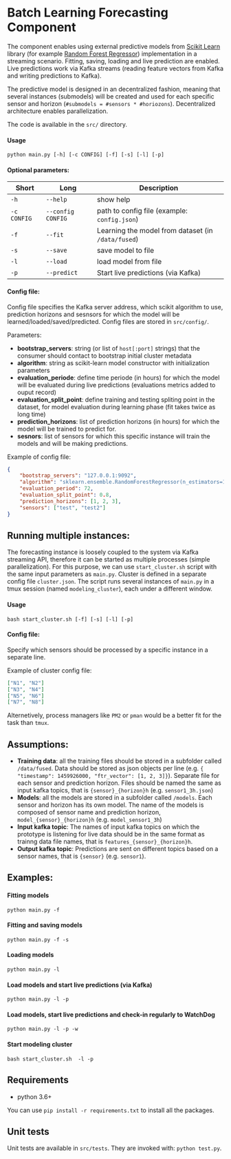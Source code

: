 # Batch Learning Forecasting Component

The component enables using external predictive models from  [Scikit Learn](http://scikit-learn.org/stable/index.html) library (for example [Random Forest Regressor](http://scikit-learn.org/stable/modules/generated/sklearn.ensemble.RandomForestRegressor.html)) implementation in a streaming scenario. Fitting, saving, loading and live prediction are enabled. Live predictions work via Kafka streams (reading feature vectors from Kafka and writing predictions to Kafka).

The predictive model is designed in an decentralized fashion, meaning that several instances (submodels) will be created and used for each specific sensor and horizon (`#submodels = #sensors * #horiozons`). Decentralized architecture enables parallelization.

The code is available in the `src/` directory.

#### Usage
```python main.py [-h] [-c CONFIG] [-f] [-s] [-l] [-p]```

#### Optional parameters:
| Short   |      Long     |  Description |
|----------|-------------|------|
| `-h` | `--help` | show help |
| `-c CONFIG` | `--config CONFIG` | path to config file (example: `config.json`) |
| `-f` | `--fit` | Learning the model from dataset (in `/data/fused`)|
| `-s` | `--save` | save model to file |
| `-l` | `--load` | load model from file |
| `-p` | `--predict` | Start live predictions (via Kafka) |

#### Config file:
Config file specifies the Kafka server address, which scikit algorithm to use, prediction horizons and sesnsors for which the model will be learned/loaded/saved/predicted. Config files are stored in `src/config/`.

Parameters:
- **bootstrap_servers**: string (or list of `host[:port]` strings) that the consumer should contact to bootstrap initial cluster metadata
- **algorithm**: string as scikit-learn model constructor with initialization parameters
- **evaluation_periode**: define time periode (in hours) for which the model will be evaluated during live predictions (evaluations metrics added to ouput record)
- **evaluation_split_point**: define training and testing spliting point in the dataset, for model evaluation during learning phase (fit takes twice as long time)
- **prediction_horizons**: list of prediction horizons (in hours) for which the model will be trained to predict for.
- **sesnors**: list of sensors for which this specific instance will train the models and will be making predictions.

Example of config file:
```json
{
    "bootstrap_servers": "127.0.0.1:9092",
    "algorithm": "sklearn.ensemble.RandomForestRegressor(n_estimators=100, n_jobs=16)",
    "evaluation_period": 72,
    "evaluation_split_point": 0.8,
    "prediction_horizons": [1, 2, 3],
    "sensors": ["test", "test2"]
}
```

## Running multiple instances:
The forecasting instance is loosely coupled to the system via Kafka streaming API, therefore it can be started as multiple processes (simple parallelization). For this purpose, we can use `start_cluster.sh` script with the same input parameters as `main.py`. Cluster is defined in a separate config file `cluster.json`. The script runs several instances of `main.py` in a tmux session (named `modeling_cluster`), each under a different window.

#### Usage
```bash start_cluster.sh [-f] [-s] [-l] [-p]```

#### Config file:
Specify which sensors should be processed by a specific instance in a separate line.

Example of cluster config file:
```json
["N1", "N2"]
["N3", "N4"]
["N5", "N6"]
["N7", "N8"]
```

Alternetively, process managers like `PM2` or `pman` would be a better fit for the task than `tmux`.

## Assumptions:
- **Training data**: all the training files should be stored in a subfolder called `/data/fused`. Data should be stored as json objects per line (e.g. `{ "timestamp": 1459926000, "ftr_vector": [1, 2, 3]}`). Separate file for each sensor and prediction horizon. Files should be named the same as input kafka topics, that is `{sensor}_{horizon}h` (e.g. `sensor1_3h.json`)
- **Models**: all the models are stored in a subfolder called `/models`.  Each sensor and horizon has its own model. The name of the models is composed of sensor name and prediction horizon, `model_{sensor}_{horizon}h` (e.g. `model_sensor1_3h`)
- **Input kafka topic**: The names of input kafka topics on which the prototype is listening for live data should be in the same format as trainng data file names, that is `features_{sensor}_{horizon}h`.
- **Output kafka topic**: Predictions are sent on different topics based on a sensor names, that is `{sensor}` (e.g. `sensor1`).

## Examples:

#### Fitting models
```python main.py -f```

#### Fitting and saving models
```python main.py -f -s```

#### Loading models
```python main.py -l```

#### Load models and start live predictions (via Kafka)
```python main.py -l -p```

#### Load models, start live predictions and check-in regularly to WatchDog
```python main.py -l -p -w```

#### Start modeling cluster
```bash start_cluster.sh  -l -p```

## Requirements

* python 3.6+

You can use `pip install -r requirements.txt` to install all the packages.

## Unit tests
Unit tests are available in `src/tests`. They are invoked with: `python test.py`.
